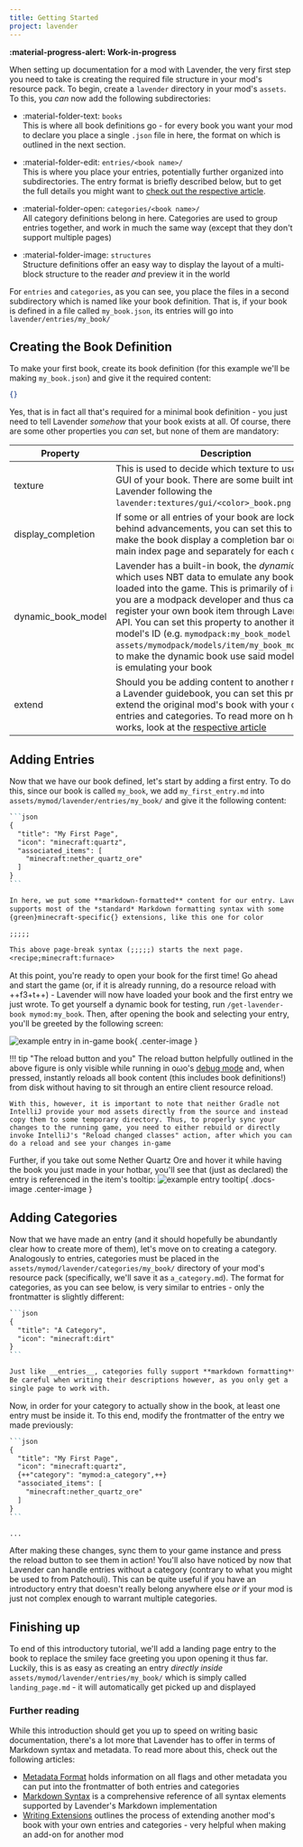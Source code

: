 ```yaml
---
title: Getting Started
project: lavender
---
```


**:material-progress-alert: Work-in-progress**


When setting up documentation for a mod with Lavender, the very first step you need to take is creating the required file structure in your mod's resource pack. To begin, create a `lavender` directory in your mod's `assets`. To this, you *can* now add the following subdirectories:

- :material-folder-text: `books`<br> 
  This is where all book definitions go - for every book you want your mod to declare you place a single `.json` file in here, the format on which is outlined in the next section.

- :material-folder-edit: `entries/<book name>/`<br>
  This is where you place your entries, potentially further organized into subdirectories. The entry format is briefly described below, but to get the full details you might want to [check out the respective article](metadata-format.md).

- :material-folder-open: `categories/<book name>/`<br>
  All category definitions belong in here. Categories are used to group entries together, and work in much the same way (except that they don't support multiple pages)

- :material-folder-image: `structures`<br>
  Structure definitions offer an easy way to display the layout of a multi-block structure to the reader *and* preview it in the world

For `entries` and `categories`, as you can see, you place the files in a second subdirectory which is named like your book definition. That is, if your book is defined in a file called `my_book.json`, its entries will go into `lavender/entries/my_book/`

## Creating the Book Definition

To make your first book, create its book definition (for this example we'll be making `my_book.json`) and give it the required content:
```json title="my_book.json"
{}
```

Yes, that is in fact all that's required for a minimal book definition - you just need to tell Lavender *somehow* that your book exists at all. Of course, there are some other properties you *can* set, but none of them are mandatory:

| Property           | Description                                                                                                                                                                                                                                                                                                                                                                                                                                                                  |
|--------------------|------------------------------------------------------------------------------------------------------------------------------------------------------------------------------------------------------------------------------------------------------------------------------------------------------------------------------------------------------------------------------------------------------------------------------------------------------------------------------|
| texture            | This is used to decide which texture to use for the GUI of your book. There are some built into Lavender following the `lavender:textures/gui/<color>_book.png` template                                                                                                                                                                                                                                                                                                     |
| display_completion | If some or all entries of your book are locked behind advancements, you can set this to `true` to make the book display a completion bar on the main index page and separately for each category                                                                                                                                                                                                                                                                             |
| dynamic_book_model | Lavender has a built-in book, the *dynamic book*, which uses NBT data to emulate any book currently loaded into the game. This is primarily of interest if you are a modpack developer and thus cannot register your own book item through Lavender's API. You can set this property to another item model's ID (e.g. `mymodpack:my_book_model` -> `assets/mymodpack/models/item/my_book_model.json`) to make the dynamic book use said model when it is emulating your book |
| extend             | Should you be adding content to another mod with a Lavender guidebook, you can set this property to extend the original mod's book with your own entries and categories. To read more on how this works, look at the [respective article](writing-extensions.md)                                                                                                                                                                                                              |


## Adding Entries

Now that we have our book defined, let's start by adding a first entry. To do this, since our book is called `my_book`, we add `my_first_entry.md` into `assets/mymod/lavender/entries/my_book/` and give it the following content:

```markdown title="my_first_entry.md"
``​`json
{
  "title": "My First Page",
  "icon": "minecraft:quartz",
  "associated_items": [
    "minecraft:nether_quartz_ore"
  ]
}
``​`

In here, we put some **markdown-formatted** content for our entry. Lavender 
supports most of the *standard* Markdown formatting syntax with some 
{green}minecraft-specific{} extensions, like this one for color

;;;;;

This above page-break syntax (;;;;;) starts the next page.
<recipe;minecraft:furnace>
```

At this point, you're ready to open your book for the first time! Go ahead and start the game (or, if it is already running, do a resource reload with ++f3+t++) - Lavender will now have loaded your book and the first entry we just wrote. To get yourself a dynamic book for testing, run `/get-lavender-book mymod:my_book`. Then, after opening the book and selecting your entry, you'll be greeted by the following screen:

![example entry in in-game book](../assets/lavender/book-screen-annotated.png){ .center-image }

!!! tip "The reload button and you"
    The reload button helpfully outlined in the above figure is only visible while running in oωo's [debug mode](../owo/system-properties.md#-dowodebug-truefalse) and, when pressed, instantly reloads all book content (this includes book definitions!) from disk without having to sit through an entire client resource reload.

    With this, however, it is important to note that neither Gradle not IntelliJ provide your mod assets directly from the source and instead copy them to some temporary directory. Thus, to properly sync your changes to the running game, you need to either rebuild or directly invoke IntelliJ's "Reload changed classes" action, after which you can do a reload and see your changes in-game

Further, if you take out some Nether Quartz Ore and hover it while having the book you just made in your hotbar, you'll see that (just as declared) the entry is referenced in the item's tooltip:
![example entry tooltip](../assets/lavender/associated-entry-tooltip.png){ .docs-image .center-image }

## Adding Categories

Now that we have made an entry (and it should hopefully be abundantly clear how to create more of them), let's move on to creating a category. Analogously to entries, categories must be placed in the `assets/mymod/lavender/categories/my_book/` directory of your mod's resource pack (specifically, we'll save it as `a_category.md`). The format for categories, as you can see below, is very similar to entries - only the frontmatter is slightly different:

```markdown title="a_category.md"
``​`json
{
  "title": "A Category",
  "icon": "minecraft:dirt"
}
``​`

Just like __entries__, categories fully support **markdown formatting**.
Be careful when writing their descriptions however, as you only get a
single page to work with.
```

Now, in order for your category to actually show in the book, at least one entry must be inside it. To this end, modify the frontmatter of the entry we made previously:

```markdown title="my_first_entry.md"
``​`json
{
  "title": "My First Page",
  "icon": "minecraft:quartz",
  {++"category": "mymod:a_category",++}
  "associated_items": [
    "minecraft:nether_quartz_ore"
  ]
}
``​`

...

```

After making these changes, sync them to your game instance and press the reload button to see them in action! You'll also have noticed by now that Lavender can handle entries without a category (contrary to what you might be used to from Patchouli). This can be quite useful if you have an introductory entry that doesn't really belong anywhere else *or* if your mod is just not complex enough to warrant multiple categories.

## Finishing up

To end of this introductory tutorial, we'll add a landing page entry to the book to replace the smiley face greeting you upon opening it thus far. Luckily, this is as easy as creating an entry *directly inside* `assets/mymod/lavender/entries/my_book/` which is simply called `landing_page.md` - it will automatically get picked up and displayed

### Further reading

While this introduction should get you up to speed on writing basic documentation, there's a lot more that Lavender has to offer in terms of Markdown syntax and metadata. To read more about this, check out the following articles:

 - [Metadata Format](metadata-format.md) holds information on all flags and other metadata you can put into the frontmatter of both entries and categories
 - [Markdown Syntax](markdown-syntax.md) is a comprehensive reference of all syntax elements supported by Lavender's Markdown implementation
 - [Writing Extensions](writing-extensions.md) outlines the process of extending another mod's book with your own entries and categories - very helpful when making an add-on for another mod
